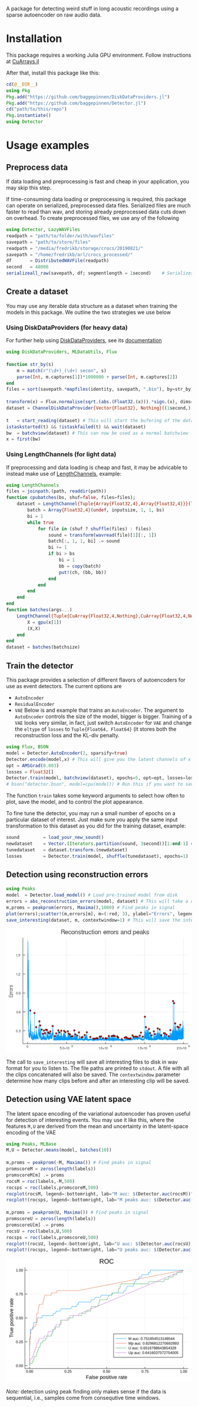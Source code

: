 A package for detecting weird stuff in long acoustic recordings using a sparse autoencoder on raw audio data.
# Installation
This package requires a working Julia GPU environment. Follow instructions at [CuArrays.jl](https://github.com/JuliaGPU/CuArrays.jl/)

After that, install this package like this:
```julia
cd(@__DIR__)
using Pkg
Pkg.add("https://github.com/baggepinnen/DiskDataProviders.jl")
Pkg.add("https://github.com/baggepinnen/Detector.jl")
cd("path/to/this/repo")
Pkg.instantiate()
using Detector
```

# Usage examples


## Preprocess data
If data loading and preprocessing is fast and cheap in your application, you may skip this step.

If time-consuming data loading or preprocessing is required, this package can operate on serialized, preprocessed data files. Serialized files are much faster to read than wav, and storing already preprocessed data cuts down on overhead. To create preprocessed files, we use any of the following

```julia
using Detector, LazyWAVFiles
readpath = "path/to/folder/with/wavfiles"
savepath = "path/to/store/files"
readpath = "/media/fredrikb/storage/crocs/20190821/"
savepath = "/home/fredrikb/arl/crocs_processed/"
df       = DistributedWAVFile(readpath)
second   = 48000
serializeall_raw(savepath, df; segmentlength = 1second)    # Serializes raw audio waveforms, for autoencoding
```


## Create a dataset
You may use any iterable data structure as a dataset when training the models in this package. We outline the two strategies we use below
### Using DiskDataProviders (for heavy data)
For further help using [DiskDataProviders](https://github.com/baggepinnen/DiskDataProviders.jl), see its [documentation]((https://baggepinnen.github.io/DiskDataProviders.jl/latest))
```julia
using DiskDataProviders, MLDataUtils, Flux

function str_by(s)
    m = match(r"(\d+)_(\d+) secon", s)
    parse(Int, m.captures[1])*1000000 + parse(Int, m.captures[2])
end
files = sort(savepath.*mapfiles(identity, savepath, ".bin"), by=str_by)

transform(x) = Flux.normalise(sqrt.(abs.(Float32.(x))).*sign.(x), dims=1) # Some transformation you may want to do on the data
dataset = ChannelDiskDataProvider{Vector{Float32}, Nothing}((1second,), 12, 120, files=files, transform=transform)

t   = start_reading(dataset) # This will start the bufering of the dataset
istaskstarted(t) && !istaskfailed(t) && wait(dataset)
bw  = batchview(dataset) # This can now be used as a normal batchview
x = first(bw)
```

### Using LengthChannels (for light data)
If preprocessing and data loading is cheap and fast, it may be advicable to instead make use of [LengthChannels](https://github.com/baggepinnen/LengthChannels.jl), example:
```julia
using LengthChannels
files = joinpath.(path, readdir(path))
function cpubatches(bs, shuf=false, files=files);
    dataset = LengthChannel{Tuple{Array{Float32,4},Array{Float32,4}}}(length(files)÷bs, 10, spawn=true) do ch
        batch = Array{Float32,4}(undef, inputsize, 1, 1, bs)
        bi = 1
        while true
            for file in (shuf ? shuffle(files) : files)
                sound = transform(wavread(file)[1][:, 1])
                batch[:, 1, 1, bi] .= sound
                bi += 1
                if bi > bs
                    bi = 1
                    bb = copy(batch)
                    put!(ch, (bb, bb))
                end
            end
        end
    end
end
function batches(args...)
    LengthChannel{Tuple{CuArray{Float32,4,Nothing},CuArray{Float32,4,Nothing}}}(cpubatches(args...)) do x
        X = gpu(x[1])
        (X,X)
    end
end
dataset = batches(batchsize)
```

## Train the detector
This package provides a selection of different flavors of autoencoders for use as event detectors. The current options are
- `AutoEncoder`
- `ResidualEncoder`
- `VAE`
Below is and example that trains an `AutoEncoder`. The argument to `AutoEncoder` controls the size of the model, bigger is bigger. Training of a `VAE` looks very similar, in fact, just switch `AutoEncoder` for `VAE` and change the `eltype` of `losses` to `Tuple{Float64, Float64}` (it stores both the reconstruction loss and the KL-div penalty.

```julia
using Flux, BSON
model = Detector.AutoEncoder(2, sparsify=true)
Detector.encode(model,x) # This will give you the latent channels of x
opt = AMSGrad(0.003)
losses = Float32[]
Detector.train(model, batchview(dataset), epochs=5, opt=opt, losses=losses) # Perform 5 epochs of training. This will take a long time, a figure will be displayed every now and then. This command can be executed several times
# bson("detector.bson", model=cpu(model)) # Run this if you want to save your trained model
```
The function `train` takes some keyword arguments to select how often to plot, save the model, and to control the plot appearance.

To fine tune the detector, you may run a small number of epochs on a particular dataset of interest. Just make sure you apply the same input transformation to this dataset as you did for the training dataset, example:
```julia
sound         = load_your_new_sound()
newdataset    = Vector.(Iterators.partition(sound, 3second))[1:end-1] # remove the last datapoint as this is probably shorter
tunedataset   = dataset.transform.(newdataset)
losses        = Detector.train(model, shuffle(tunedataset), epochs=1)
```

## Detection using reconstruction errors
```julia
using Peaks
model  = Detector.load_model() # Load pre-trained model from disk
errors = abs_reconstruction_errors(model, dataset) # This will take a couple of minutes if done on a large dataset (about half the time of a training epoch)
m,proms = peakprom(errors, Maxima(),1000) # Find peaks in signal
plot(errors);scatter!(m,errors[m], m=(:red, 3), ylabel="Errors", legend=false)
save_interesting(dataset, m, contextwindow=1) # This will save the interesting clips to a folder on disk
```
![window](figs/peaks.png)

The call to `save_interesting` will save all interesting files to disk in wav format for you to listen to. The file paths are printed to `stdout`. A file with all the clips concatenated will also be saved. The `contextwindow` parameter determine how many clips before and after an interesting clip will be saved.

## Detection using VAE latent space
The latent space encoding of the variational autoencoder has proven useful for detection of interesting events. You may use it like this, where the features `M,U` are derived from the mean and uncertainty in the latent-space encoding of the VAE

```julia
using Peaks, MLBase
M,U = Detector.means(model, batches(10))

m,proms = peakprom(-M, Maxima()) # Find peaks in signal
promscoreM = zeros(length(labels))
promscoreM[m] .= proms
rocsM = roc(labels,-M,500)
rocsps = roc(labels,promscoreM,500)
rocplot(rocsM, legend=:bottomright, lab="M auc: $(Detector.auc(rocsM))")
rocplot!(rocsps, legend=:bottomright, lab="M peaks auc: $(Detector.auc(rocsps))")

m,proms = peakprom(U, Maxima()) # Find peaks in signal
promscoreU = zeros(length(labels))
promscoreU[m] .= proms
rocsU = roc(labels,U,500)
rocsps = roc(labels,promscoreU,500)
rocplot!(rocsU, legend=:bottomright, lab="U auc: $(Detector.auc(rocsU))")
rocplot!(rocsps, legend=:bottomright, lab="U peaks auc: $(Detector.auc(rocsps))")
```

![window](figs/roc.svg)

*Note:* detection using peak finding only makes sense if the data is sequential, i.e., samples come from consequtive time windows.
